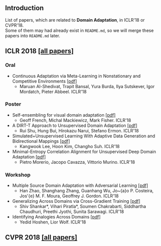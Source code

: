 ## Introduction
List of papers, which are related to **Domain Adaptation**, in ICLR'18 or CVPR'18.\
Some of them may had already exist in `README.md`, so we will merge these papers into `README.md` later.

## ICLR 2018 [[all papers]](https://openreview.net/group?id=ICLR.cc/2018/Conference)
### Oral
- Continuous Adaptation via Meta-Learning in Nonstationary and Competitive Environments [[pdf]](https://openreview.net/forum?id=Sk2u1g-0-)
  - Maruan Al-Shedivat, Trapit Bansal, Yura Burda, Ilya Sutskever, Igor Mordatch, Pieter Abbeel. ICLR'18
### Poster
- Self-ensembling for visual domain adaptation [[pdf]](https://openreview.net/forum?id=rkpoTaxA-)
  - Geoff French, Michal Mackiewicz, Mark Fisher. ICLR'18
- A DIRT-T Approach to Unsupervised Domain Adaptation [[pdf]](https://openreview.net/forum?id=H1q-TM-AW)
  - Rui Shu, Hung Bui, Hirokazu Narui, Stefano Ermon. ICLR'18
- Simulated+Unsupervised Learning With Adaptive Data Generation and Bidirectional Mappings [[pdf]](https://openreview.net/forum?id=SkHDoG-Cb)
  - Kangwook Lee, Hoon Kim, Changho Suh. ICLR'18
- Minimal-Entropy Correlation Alignment for Unsupervised Deep Domain Adaptation [[pdf]](https://openreview.net/forum?id=rJWechg0Z)
  - Pietro Morerio, Jacopo Cavazza, Vittorio Murino. ICLR'18
### Workshop
- Multiple Source Domain Adaptation with Adversarial Learning [[pdf]](https://openreview.net/forum?id=ryDNZZZAW)
  - Han Zhao, Shanghang Zhang, Guanhang Wu, Jo\~{a}o P. Costeira, Jos\'{e} M. F. Moura, Geoffrey J. Gordon. ICLR'18
- Generalizing Across Domains via Cross-Gradient Training [[pdf]](https://openreview.net/forum?id=r1Dx7fbCW)
  - Shiv Shankar*, Vihari Piratla*, Soumen Chakrabarti, Siddhartha Chaudhuri, Preethi Jyothi, Sunita Sarawagi. ICLR'18
- Identifying Analogies Across Domains [[pdf]](https://openreview.net/forum?id=BkN_r2lR-)
  - Yedid Hoshen, Lior Wolf. ICLR'18


## CVPR 2018 [[all papers]](http://cvpr2018.thecvf.com/program/main_conference)
